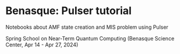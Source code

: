 # Benasque: Pulser tutorial
Notebooks about AMF state creation and MIS problem using Pulser

Spring School on Near-Term Quantum Computing
(Benasque Science Center, Apr 14 - Apr 27, 2024)
